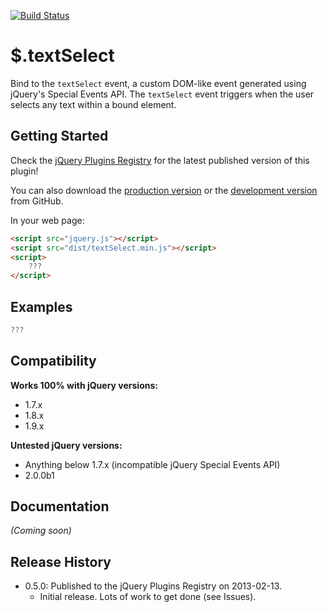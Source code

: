 [![Build Status](https://travis-ci.org/JamesMGreene/jquery.textSelect.png)](https://travis-ci.org/JamesMGreene/jquery.textSelect)

# $.textSelect

Bind to the `textSelect` event, a custom DOM-like event generated using jQuery's Special Events API.
The `textSelect` event triggers when the user selects any text within a bound element.


## Getting Started
Check the [jQuery Plugins Registry](http://plugins.jquery.com/textSelect/) for the latest published version of this plugin!

You can also download the [production version][min] or the [development version][max] from GitHub.

[min]: https://raw.github.com/JamesMGreene/jquery.textSelect/master/dist/textSelect.min.js
[max]: https://raw.github.com/JamesMGreene/jquery.textSelect/master/dist/textSelect.js

In your web page:

```html
<script src="jquery.js"></script>
<script src="dist/textSelect.min.js"></script>
<script>
    ???
</script>
```

## Examples
```js
???
```

## Compatibility
**Works 100% with jQuery versions:**  
 - 1.7.x
 - 1.8.x
 - 1.9.x

**Untested jQuery versions:**  
 - Anything below 1.7.x (incompatible jQuery Special Events API)
 - 2.0.0b1

## Documentation
_(Coming soon)_

## Release History
 - 0.5.0: Published to the jQuery Plugins Registry on 2013-02-13.
     - Initial release. Lots of work to get done (see Issues).
